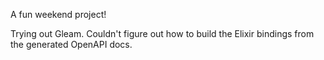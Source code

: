 A fun weekend project!

Trying out Gleam. Couldn't figure out how to build the Elixir bindings from the generated OpenAPI docs.